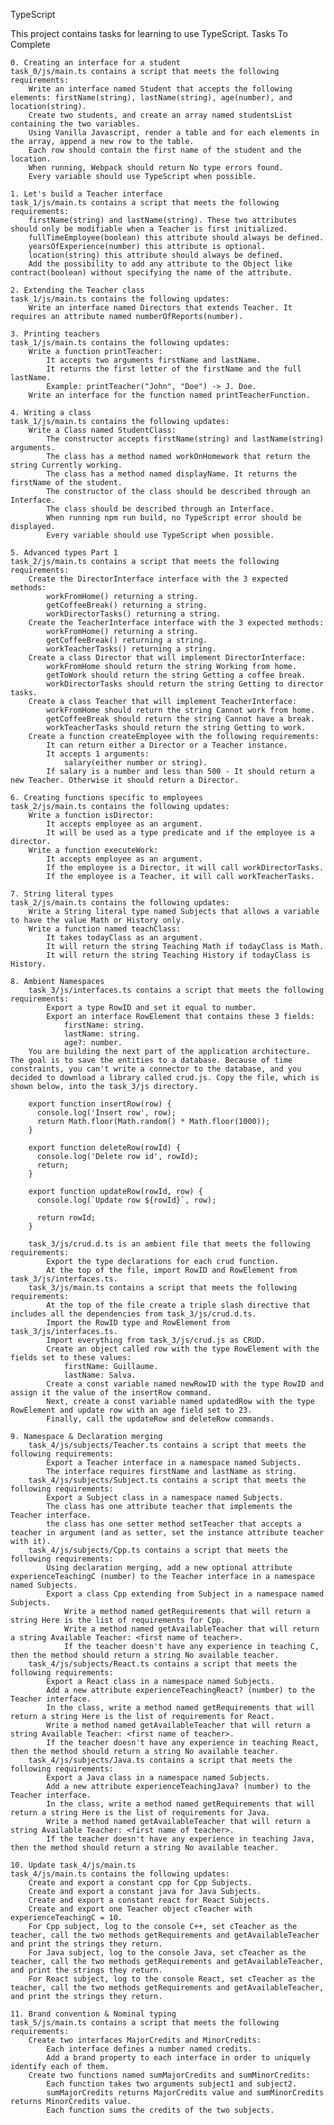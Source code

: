 TypeScript

This project contains tasks for learning to use TypeScript.
Tasks To Complete

    0. Creating an interface for a student
    task_0/js/main.ts contains a script that meets the following requirements:
        Write an interface named Student that accepts the following elements: firstName(string), lastName(string), age(number), and location(string).
        Create two students, and create an array named studentsList containing the two variables.
        Using Vanilla Javascript, render a table and for each elements in the array, append a new row to the table.
        Each row should contain the first name of the student and the location.
        When running, Webpack should return No type errors found.
        Every variable should use TypeScript when possible.

    1. Let's build a Teacher interface
    task_1/js/main.ts contains a script that meets the following requirements:
        firstName(string) and lastName(string). These two attributes should only be modifiable when a Teacher is first initialized.
        fullTimeEmployee(boolean) this attribute should always be defined.
        yearsOfExperience(number) this attribute is optional.
        location(string) this attribute should always be defined.
        Add the possibility to add any attribute to the Object like contract(boolean) without specifying the name of the attribute.

    2. Extending the Teacher class
    task_1/js/main.ts contains the following updates:
        Write an interface named Directors that extends Teacher. It requires an attribute named numberOfReports(number).

    3. Printing teachers
    task_1/js/main.ts contains the following updates:
        Write a function printTeacher:
            It accepts two arguments firstName and lastName.
            It returns the first letter of the firstName and the full lastName.
            Example: printTeacher("John", "Doe") -> J. Doe.
        Write an interface for the function named printTeacherFunction.

    4. Writing a class
    task_1/js/main.ts contains the following updates:
        Write a Class named StudentClass:
            The constructor accepts firstName(string) and lastName(string) arguments.
            The class has a method named workOnHomework that return the string Currently working.
            The class has a method named displayName. It returns the firstName of the student.
            The constructor of the class should be described through an Interface.
            The class should be described through an Interface.
            When running npm run build, no TypeScript error should be displayed.
            Every variable should use TypeScript when possible.

    5. Advanced types Part 1
    task_2/js/main.ts contains a script that meets the following requirements:
        Create the DirectorInterface interface with the 3 expected methods:
            workFromHome() returning a string.
            getCoffeeBreak() returning a string.
            workDirectorTasks() returning a string.
        Create the TeacherInterface interface with the 3 expected methods:
            workFromHome() returning a string.
            getCoffeeBreak() returning a string.
            workTeacherTasks() returning a string.
        Create a class Director that will implement DirectorInterface:
            workFromHome should return the string Working from home.
            getToWork should return the string Getting a coffee break.
            workDirectorTasks should return the string Getting to director tasks.
        Create a class Teacher that will implement TeacherInterface:
            workFromHome should return the string Cannot work from home.
            getCoffeeBreak should return the string Cannot have a break.
            workTeacherTasks should return the string Getting to work.
        Create a function createEmployee with the following requirements:
            It can return either a Director or a Teacher instance.
            It accepts 1 arguments:
                salary(either number or string).
            If salary is a number and less than 500 - It should return a new Teacher. Otherwise it should return a Director.

    6. Creating functions specific to employees
    task_2/js/main.ts contains the following updates:
        Write a function isDirector:
            It accepts employee as an argument.
            It will be used as a type predicate and if the employee is a director.
        Write a function executeWork:
            It accepts employee as an argument.
            If the employee is a Director, it will call workDirectorTasks.
            If the employee is a Teacher, it will call workTeacherTasks.

    7. String literal types
    task_2/js/main.ts contains the following updates:
        Write a String literal type named Subjects that allows a variable to have the value Math or History only.
        Write a function named teachClass:
            It takes todayClass as an argument.
            It will return the string Teaching Math if todayClass is Math.
            It will return the string Teaching History if todayClass is History.

    8. Ambient Namespaces
        task_3/js/interfaces.ts contains a script that meets the following requirements:
            Export a type RowID and set it equal to number.
            Export an interface RowElement that contains these 3 fields:
                firstName: string.
                lastName: string.
                age?: number.
        You are building the next part of the application architecture. The goal is to save the entities to a database. Because of time constraints, you can't write a connector to the database, and you decided to download a library called crud.js. Copy the file, which is shown below, into the task_3/js directory.

        export function insertRow(row) {
          console.log('Insert row', row);
          return Math.floor(Math.random() * Math.floor(1000));
        }

        export function deleteRow(rowId) {
          console.log('Delete row id', rowId);
          return;
        }

        export function updateRow(rowId, row) {
          console.log(`Update row ${rowId}`, row);

          return rowId;
        }

        task_3/js/crud.d.ts is an ambient file that meets the following requirements:
            Export the type declarations for each crud function.
            At the top of the file, import RowID and RowElement from task_3/js/interfaces.ts.
        task_3/js/main.ts contains a script that meets the following requirements:
            At the top of the file create a triple slash directive that includes all the dependencies from task_3/js/crud.d.ts.
            Import the RowID type and RowElement from task_3/js/interfaces.ts.
            Import everything from task_3/js/crud.js as CRUD.
            Create an object called row with the type RowElement with the fields set to these values:
                firstName: Guillaume.
                lastName: Salva.
            Create a const variable named newRowID with the type RowID and assign it the value of the insertRow command.
            Next, create a const variable named updatedRow with the type RowElement and update row with an age field set to 23.
            Finally, call the updateRow and deleteRow commands.

    9. Namespace & Declaration merging
        task_4/js/subjects/Teacher.ts contains a script that meets the following requirements:
            Export a Teacher interface in a namespace named Subjects.
            The interface requires firstName and lastName as string.
        task_4/js/subjects/Subject.ts contains a script that meets the following requirements:
            Export a Subject class in a namespace named Subjects.
            The class has one attribute teacher that implements the Teacher interface.
            the class has one setter method setTeacher that accepts a teacher in argument (and as setter, set the instance attribute teacher with it).
        task_4/js/subjects/Cpp.ts contains a script that meets the following requirements:
            Using declaration merging, add a new optional attribute experienceTeachingC (number) to the Teacher interface in a namespace named Subjects.
            Export a class Cpp extending from Subject in a namespace named Subjects.
                Write a method named getRequirements that will return a string Here is the list of requirements for Cpp.
                Write a method named getAvailableTeacher that will return a string Available Teacher: <first name of teacher>.
                If the teacher doesn't have any experience in teaching C, then the method should return a string No available teacher.
        task_4/js/subjects/React.ts contains a script that meets the following requirements:
            Export a React class in a namespace named Subjects.
            Add a new attribute experienceTeachingReact? (number) to the Teacher interface.
            In the class, write a method named getRequirements that will return a string Here is the list of requirements for React.
            Write a method named getAvailableTeacher that will return a string Available Teacher: <first name of teacher>.
            If the teacher doesn't have any experience in teaching React, then the method should return a string No available teacher.
        task_4/js/subjects/Java.ts contains a script that meets the following requirements:
            Export a Java class in a namespace named Subjects.
            Add a new attribute experienceTeachingJava? (number) to the Teacher interface.
            In the class, write a method named getRequirements that will return a string Here is the list of requirements for Java.
            Write a method named getAvailableTeacher that will return a string Available Teacher: <first name of teacher>.
            If the teacher doesn't have any experience in teaching Java, then the method should return a string No available teacher.

    10. Update task_4/js/main.ts
    task_4/js/main.ts contains the following updates:
        Create and export a constant cpp for Cpp Subjects.
        Create and export a constant java for Java Subjects.
        Create and export a constant react for React Subjects.
        Create and export one Teacher object cTeacher with experienceTeachingC = 10.
        For Cpp subject, log to the console C++, set cTeacher as the teacher, call the two methods getRequirements and getAvailableTeacher and print the strings they return.
        For Java subject, log to the console Java, set cTeacher as the teacher, call the two methods getRequirements and getAvailableTeacher, and print the strings they return.
        For React subject, log to the console React, set cTeacher as the teacher, call the two methods getRequirements and getAvailableTeacher, and print the strings they return.

    11. Brand convention & Nominal typing
    task_5/js/main.ts contains a script that meets the following requirements:
        Create two interfaces MajorCredits and MinorCredits:
            Each interface defines a number named credits.
            Add a brand property to each interface in order to uniquely identify each of them.
        Create two functions named sumMajorCredits and sumMinorCredits:
            Each function takes two arguments subject1 and subject2.
            sumMajorCredits returns MajorCredits value and sumMinorCredits returns MinorCredits value.
            Each function sums the credits of the two subjects.
